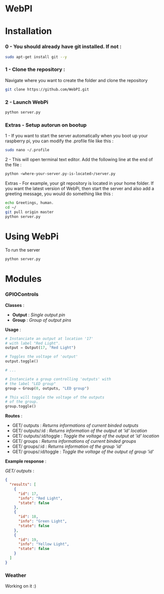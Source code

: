 # WebPI

# Installation

### 0 - You should already have git installed. If not :
```sh
sudo apt-get install git --y
```

### 1 - Clone the repository :
Navigate where you want to create the folder and clone the repository <br>
```sh
git clone https://github.com/WebPI.git
```

### 2 - Launch WebPi
```sh
python server.py
```

### Extras - Setup autorun on bootup
1 - If you want to start the server automatically when
you boot up your raspberry pi, you can modify the .profile file
like this :
```sh
sudo nano ~/.profile
```
2 - This will open terminal text editor. Add the following line 
at the end of the file : 
```sh
python <where-your-server.py-is-located>/server.py
```
Extras - For example, your git repository is located in your
home folder. If you want the latest version of WebPi,
then start the server and also add a greeting message, 
you would do something like this :
```sh
echo Greetings, human.
cd ~/
git pull origin master
python server.py
```

# Using WebPi
To run the server

```sh
python server.py
```


# Modules

### GPIOControls

**Classes** :
- **Output** : *Single output pin*
- **Group** : *Group of output pins*

**Usage** : 
```py
# Instanciate an output at location '17'
# with label "Red Light".
output = Output(17, "Red Light")

# Toggles the voltage of 'output'
output.toggle()

# ...

# Instanciate a group controlling 'outputs' with
# the label "LED group"
group = Group(0, outputs, "LED group")

# This will toggle the voltage of the outputs
# of the group.
group.toggle()
```


**Routes** :
- GET/ outputs : *Returns informations of current binded outputs*
- GET/ outputs/:id : *Returns information of the output at 'id' location*
- GET/ outputs/:id/toggle : *Toggle the voltage of the output at 'id' location*
- GET/ groups : *Returns informations of current binded groups*
- GET/ groups/:id : *Returns information of the group 'id'*
- GET/ groups/:id/toggle : *Toggle the voltage of the output of group 'id'*

**Example response** :

*GET/ outputs* :
```json
{
  "results": [
    {
      "id": 17,
      "info": "Red Light",
      "state": false
    },
    {
      "id": 18,
      "info": "Green Light",
      "state": false
    },
    {
      "id": 19,
      "info": "Yellow Light",
      "state": false
    }
  ]
}
```

### Weather

Working on it :)



